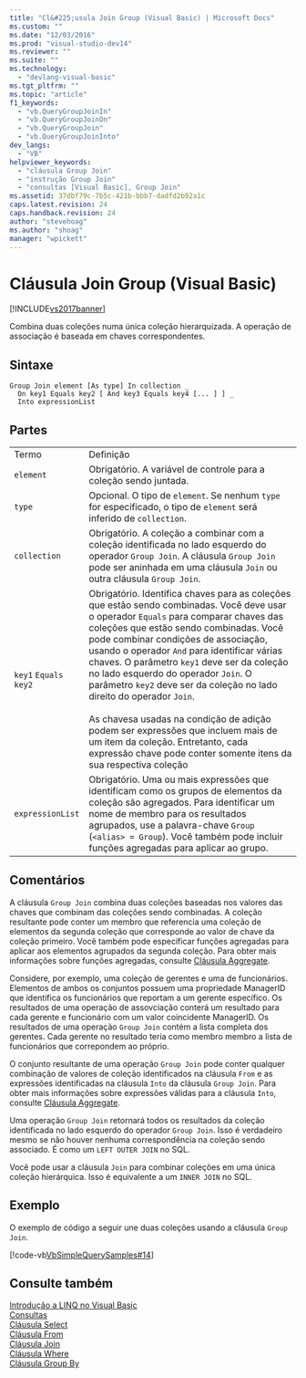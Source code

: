 ```yaml
---
title: "Cl&#225;usula Join Group (Visual Basic) | Microsoft Docs"
ms.custom: ""
ms.date: "12/03/2016"
ms.prod: "visual-studio-dev14"
ms.reviewer: ""
ms.suite: ""
ms.technology: 
  - "devlang-visual-basic"
ms.tgt_pltfrm: ""
ms.topic: "article"
f1_keywords: 
  - "vb.QueryGroupJoinIn"
  - "vb.QueryGroupJoinOn"
  - "vb.QueryGroupJoin"
  - "vb.QueryGroupJoinInto"
dev_langs: 
  - "VB"
helpviewer_keywords: 
  - "cláusula Group Join"
  - "instrução Group Join"
  - "consultas [Visual Basic], Group Join"
ms.assetid: 37dbf79c-7b5c-421b-bbb7-dadfd2b92a1c
caps.latest.revision: 24
caps.handback.revision: 24
author: "stevehoag"
ms.author: "shoag"
manager: "wpickett"
---
```

# Cl&#225;usula Join Group (Visual Basic)
[!INCLUDE[vs2017banner](../../../csharp/includes/vs2017banner.md)]

Combina duas coleções numa única coleção hierarquizada.  A operação de associação é baseada em chaves correspondentes.  
  
## Sintaxe  
  
```  
Group Join element [As type] In collection _  
  On key1 Equals key2 [ And key3 Equals key4 [... ] ] _  
  Into expressionList  
```  
  
## Partes  
  
|||  
|-|-|  
|Termo|Definição|  
|`element`|Obrigatório.  A variável de controle para a coleção sendo juntada.|  
|`type`|Opcional.  O tipo de `element`.  Se nenhum `type` for especificado, o tipo de `element` será inferido de `collection`.|  
|`collection`|Obrigatório.  A coleção a combinar com a coleção identificada no lado esquerdo do operador `Group Join`.  A cláusula `Group Join` pode ser aninhada em uma cláusula `Join` ou outra cláusula `Group Join`.|  
|`key1` `Equals` `key2`|Obrigatório.  Identifica chaves para as coleções que estão sendo combinadas.  Você deve usar o operador `Equals` para comparar chaves das coleções que estão sendo combinadas.  Você pode combinar condições de associação, usando o operador `And` para identificar várias chaves.  O parâmetro `key1` deve ser da coleção no lado esquerdo do operador `Join`.  O parâmetro `key2` deve ser da coleção no lado direito do operador `Join`.<br /><br /> As chavesa usadas na condição de adição podem ser expressões que incluem mais de um item da coleção.  Entretanto, cada expressão chave pode conter somente itens da sua respectiva coleção|  
|`expressionList`|Obrigatório.  Uma ou mais expressões que identificam como os grupos de elementos da coleção são agregados.  Para identificar um nome de membro para os resultados agrupados, use a  palavra\-chave `Group` \(`<alias> = Group`\).  Você também pode incluir funções agregadas para aplicar ao grupo.|  
  
## Comentários  
 A cláusula `Group Join` combina duas coleções baseadas nos valores das chaves que combinam das coleções sendo combinadas.  A coleção resultante pode conter um membro que referencia uma coleção de elementos da segunda coleção  que corresponde ao valor de chave da coleção primeiro.  Você também pode especificar funções agregadas para aplicar aos elementos agrupados da segunda coleção.  Para obter mais informações sobre funções agregadas, consulte [Cláusula Aggregate](../../../visual-basic/language-reference/queries/aggregate-clause.md).  
  
 Considere, por exemplo, uma coleção de gerentes e uma de funcionários.  Elementos de ambos os conjuntos possuem uma propriedade ManagerID que identifica os funcionários que reportam a um gerente específico.  Os resultados de uma operação de assovciação conterá um resultado para cada gerente e funcionário com um valor coincidente ManagerID.  Os resultados de uma operação `Group Join` contém a lista completa dos gerentes.  Cada gerente no resultado teria como membro membro a lista de funcionários que correpondem ao próprio.  
  
 O conjunto resultante de uma operação `Group Join` pode conter qualquer combinação de valores de coleção identificados na cláusula `From` e as expressões identificadas na cláusula `Into` da cláusula `Group Join`.  Para obter mais informações sobre expressões válidas para a cláusula `Into`, consulte [Cláusula Aggregate](../../../visual-basic/language-reference/queries/aggregate-clause.md).  
  
 Uma operação `Group Join` retornará todos os resultados da coleção identificada no lado esquerdo do operador `Group Join`.  Isso é verdadeiro mesmo se não houver nenhuma correspondência na coleção sendo associado.  É como um `LEFT OUTER JOIN` no SQL.  
  
 Você pode usar a cláusula `Join` para combinar coleções em uma única coleção hierárquica.  Isso é equivalente a um `INNER JOIN` no SQL.  
  
## Exemplo  
 O exemplo de código a seguir une duas coleções usando a cláusula `Group Join`.  
  
 [!code-vb[VbSimpleQuerySamples#14](../../../visual-basic/language-reference/queries/codesnippet/VisualBasic/group-join-clause_1.vb)]  
  
## Consulte também  
 [Introdução a LINQ no Visual Basic](../../../visual-basic/programming-guide/language-features/linq/introduction-to-linq.md)   
 [Consultas](../../../visual-basic/language-reference/queries/queries.md)   
 [Cláusula Select](../../../visual-basic/language-reference/queries/select-clause.md)   
 [Cláusula From](../../../visual-basic/language-reference/queries/from-clause.md)   
 [Cláusula Join](../../../visual-basic/language-reference/queries/join-clause.md)   
 [Cláusula Where](../../../visual-basic/language-reference/queries/where-clause.md)   
 [Cláusula Group By](../../../visual-basic/language-reference/queries/group-by-clause.md)